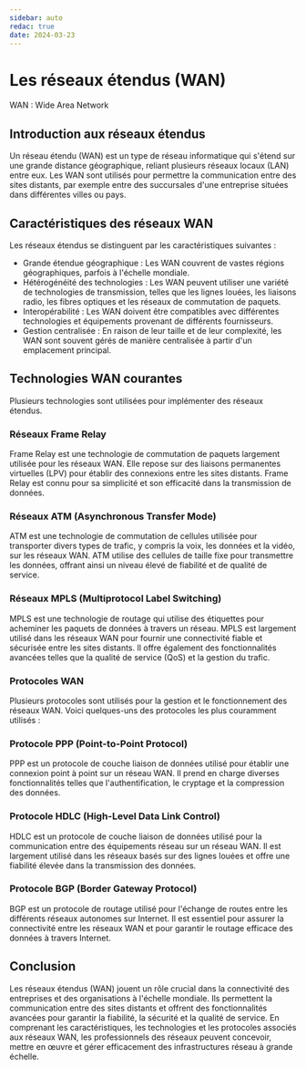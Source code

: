 ```yaml
---
sidebar: auto
redac: true
date: 2024-03-23
---
```

# Les réseaux étendus (WAN)

WAN : Wide Area Network


## Introduction aux réseaux étendus

Un réseau étendu (WAN) est un type de réseau informatique qui s'étend sur une grande distance géographique, reliant plusieurs réseaux locaux (LAN) entre eux. Les WAN sont utilisés pour permettre la communication entre des sites distants, par exemple entre des succursales d'une entreprise situées dans différentes villes ou pays.

## Caractéristiques des réseaux WAN

Les réseaux étendus se distinguent par les caractéristiques suivantes :

* Grande étendue géographique : Les WAN couvrent de vastes régions géographiques, parfois à l'échelle mondiale.
* Hétérogénéité des technologies : Les WAN peuvent utiliser une variété de technologies de transmission, telles que les lignes louées, les liaisons radio, les fibres optiques et les réseaux de commutation de paquets.
* Interopérabilité : Les WAN doivent être compatibles avec différentes technologies et équipements provenant de différents fournisseurs.
* Gestion centralisée : En raison de leur taille et de leur complexité, les WAN sont souvent gérés de manière centralisée à partir d'un emplacement principal.

## Technologies WAN courantes

Plusieurs technologies sont utilisées pour implémenter des réseaux étendus.

### Réseaux Frame Relay

Frame Relay est une technologie de commutation de paquets largement utilisée pour les réseaux WAN. Elle repose sur des liaisons permanentes virtuelles (LPV) pour établir des connexions entre les sites distants. Frame Relay est connu pour sa simplicité et son efficacité dans la transmission de données.

### Réseaux ATM (Asynchronous Transfer Mode)

ATM est une technologie de commutation de cellules utilisée pour transporter divers types de trafic, y compris la voix, les données et la vidéo, sur les réseaux WAN. ATM utilise des cellules de taille fixe pour transmettre les données, offrant ainsi un niveau élevé de fiabilité et de qualité de service.

### Réseaux MPLS (Multiprotocol Label Switching)

MPLS est une technologie de routage qui utilise des étiquettes pour acheminer les paquets de données à travers un réseau. MPLS est largement utilisé dans les réseaux WAN pour fournir une connectivité fiable et sécurisée entre les sites distants. Il offre également des fonctionnalités avancées telles que la qualité de service (QoS) et la gestion du trafic.

### Protocoles WAN

Plusieurs protocoles sont utilisés pour la gestion et le fonctionnement des réseaux WAN. Voici quelques-uns des protocoles les plus couramment utilisés :

### Protocole PPP (Point-to-Point Protocol)

PPP est un protocole de couche liaison de données utilisé pour établir une connexion point à point sur un réseau WAN. Il prend en charge diverses fonctionnalités telles que l'authentification, le cryptage et la compression des données.

### Protocole HDLC (High-Level Data Link Control)

HDLC est un protocole de couche liaison de données utilisé pour la communication entre des équipements réseau sur un réseau WAN. Il est largement utilisé dans les réseaux basés sur des lignes louées et offre une fiabilité élevée dans la transmission des données.

### Protocole BGP (Border Gateway Protocol)

BGP est un protocole de routage utilisé pour l'échange de routes entre les différents réseaux autonomes sur Internet. Il est essentiel pour assurer la connectivité entre les réseaux WAN et pour garantir le routage efficace des données à travers Internet.

## Conclusion

Les réseaux étendus (WAN) jouent un rôle crucial dans la connectivité des entreprises et des organisations à l'échelle mondiale. Ils permettent la communication entre des sites distants et offrent des fonctionnalités avancées pour garantir la fiabilité, la sécurité et la qualité de service. En comprenant les caractéristiques, les technologies et les protocoles associés aux réseaux WAN, les professionnels des réseaux peuvent concevoir, mettre en œuvre et gérer efficacement des infrastructures réseau à grande échelle.